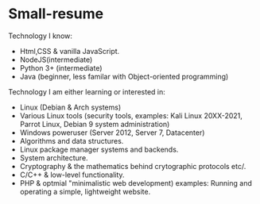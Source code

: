 # Small-resume
Technology I know:
  * Html,CSS & vanilla JavaScript.
  * NodeJS(intermediate)
  * Python 3+ (intermediate)
  * Java (beginner, less familar with Object-oriented programming)


Technology I am either learning or interested in:  
  * Linux (Debian & Arch systems)
  * Various Linux tools (security tools, examples: Kali Linux 20XX-2021, Parrot Linux, Debian 9 system administration)
  * Windows poweruser (Server 2012, Server 7, Datacenter)
  * Algorithms and data structures.
  * Linux package manager systems and backends.
  * System architecture.
  * Cryptography & the mathematics behind crytographic protocols etc/.
  * C/C++ & low-level functionality.
  * PHP & optmial "minimalistic web development) examples: Running and operating a simple, lightweight website. 
